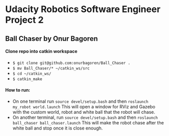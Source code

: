 # Udacity Robotics Software Engineer Project 2
## Ball Chaser by Onur Bagoren

#### Clone repo into catkin workspace
- `$ git clone git@github.com:onurbagoren/Ball_Chaser .`
- `$ mv Ball_Chaser/* ~/catkin_ws/src`
- `$ cd ~/catkin_ws/`
- `$ catkin_make`

#### How to run:
- On one terminal run `source devel/setup.bash` and then `roslaunch my_robot world.launch`
This will open a window for RViz and Gazebo with the custom world, robot and white ball that the robot will chase.
- On another terminal, run `source devel/setup.bash` and then `roslaunch ball_chaser ball_chaser.launch`
This will make the robot chase after the white ball and stop once it is close enough.